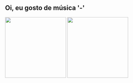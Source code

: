 ## Oi, eu gosto de música '-'

<div>
	<img height="200em" src="https://github-readme-stats.vercel.app/api/top-langs/?username=rogeriofilhoO&layout=compact&langs_count=7&theme=transparent"/>
	<img height="200em" src="https://github-readme-stats.vercel.app/api?username=rogeriofilhoO&count_private=true&theme=transparent"/>
</div>
